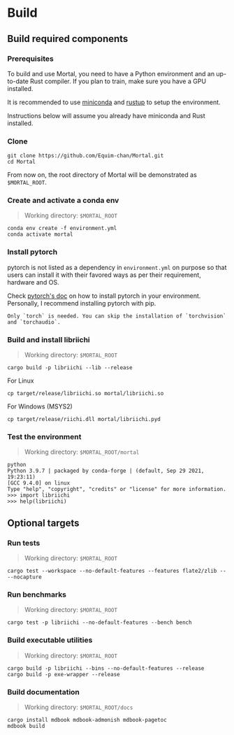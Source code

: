 # Build
## Build required components
### Prerequisites
To build and use Mortal, you need to have a Python environment and an up-to-date Rust compiler. If you plan to train, make sure you have a GPU installed.

It is recommended to use [miniconda](https://docs.conda.io/en/latest/miniconda.html) and [rustup](https://rustup.rs/) to setup the environment.

Instructions below will assume you already have miniconda and Rust installed.

### Clone
```shell
git clone https://github.com/Equim-chan/Mortal.git
cd Mortal
```

From now on, the root directory of Mortal will be demonstrated as `$MORTAL_ROOT`.

### Create and activate a conda env
> Working directory: `$MORTAL_ROOT`
```shell
conda env create -f environment.yml
conda activate mortal
```

### Install pytorch
pytorch is not listed as a dependency in `environment.yml` on purpose so that users can install it with their favored ways as per their requirement, hardware and OS.

Check [pytorch's doc](https://pytorch.org/get-started/locally/) on how to install pytorch in your environment. Personally, I recommend installing pytorch with pip.

```admonish tip
Only `torch` is needed. You can skip the installation of `torchvision` and `torchaudio`.
```

### Build and install libriichi
> Working directory: `$MORTAL_ROOT`
```shell
cargo build -p libriichi --lib --release
```

For Linux
```shell
cp target/release/libriichi.so mortal/libriichi.so
```

For Windows (MSYS2)
```shell
cp target/release/riichi.dll mortal/libriichi.pyd
```

### Test the environment
> Working directory: `$MORTAL_ROOT/mortal`
```shell
python
Python 3.9.7 | packaged by conda-forge | (default, Sep 29 2021, 19:23:11)
[GCC 9.4.0] on linux
Type "help", "copyright", "credits" or "license" for more information.
>>> import libriichi
>>> help(libriichi)
```

## Optional targets
### Run tests
> Working directory: `$MORTAL_ROOT`
```shell
cargo test --workspace --no-default-features --features flate2/zlib -- --nocapture
```

### Run benchmarks
> Working directory: `$MORTAL_ROOT`
```shell
cargo test -p libriichi --no-default-features --bench bench
```

### Build executable utilities
> Working directory: `$MORTAL_ROOT`
```shell
cargo build -p libriichi --bins --no-default-features --release
cargo build -p exe-wrapper --release
```

### Build documentation
> Working directory: `$MORTAL_ROOT/docs`
```shell
cargo install mdbook mdbook-admonish mdbook-pagetoc
mdbook build
```
